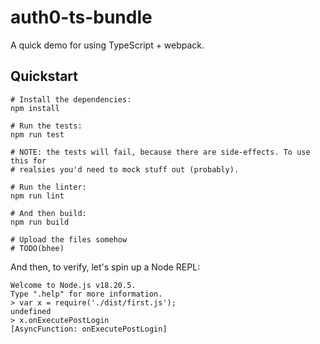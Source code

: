 # auth0-ts-bundle

A quick demo for using TypeScript + webpack.

## Quickstart

```
# Install the dependencies:
npm install

# Run the tests:
npm run test

# NOTE: the tests will fail, because there are side-effects. To use this for
# realsies you'd need to mock stuff out (probably).

# Run the linter:
npm run lint

# And then build:
npm run build

# Upload the files somehow
# TODO(bhee)
```

And then, to verify, let's spin up a Node REPL:

```
Welcome to Node.js v18.20.5.
Type ".help" for more information.
> var x = require('./dist/first.js');
undefined
> x.onExecutePostLogin
[AsyncFunction: onExecutePostLogin]
```
